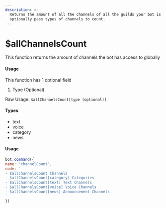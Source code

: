 ```yaml
---
description: >-
  Returns the amount of all the channels of all the guilds your bot is inYou can
  optionally pass types of channels to count.
---
```


# $allChannelsCount

This function returns the amount of channels the bot has access to globally

#### Usage

This function has 1 optional field

1. Type \(Optional\)

Raw Usage: `$allChannelsCount[type (optional)]`

#### Types

* text
* voice
* category
* news

#### Usage

```javascript
bot.command({
name: "channelCount",
code: `
- $allChannelsCount Channels
- $allChannelsCount[category] Categories
- $allChannelsCount[text] Text Channels
- $allChannelsCount[voice] Voice Channels
- $allChannelsCount[news] Announcement Channels
`
})
```

